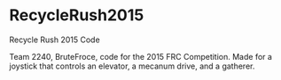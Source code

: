 # RecycleRush2015
Recycle Rush 2015 Code

Team 2240,  BruteFroce, code for the 2015 FRC Competition. Made for a joystick that controls
an elevator, a mecanum drive, and a gatherer.
